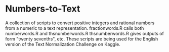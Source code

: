 # Numbers-to-Text
A collection of scripts to convert positive integers and rational numbers from a numeric to a text representation.
fractionwords.R calls both numberwords.R and thsnumberwords.R
thsnumberwords.R gives outputs of form "twenty sevenths", etc.
These scripts are being used for the English version of the Text Normalization Challenge on Kaggle.

